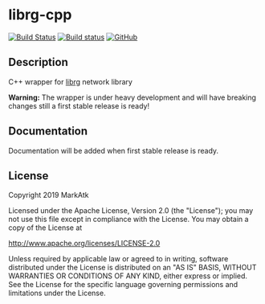 # librg-cpp

[![Build Status](https://travis-ci.org/markatk/librg-cpp.svg?branch=master)](https://travis-ci.org/markatk/librg-cpp)
[![Build status](https://ci.appveyor.com/api/projects/status/gosr77qtyf06swy6?svg=true)](https://ci.appveyor.com/project/markatk/librg-cpp)
[![GitHub](https://img.shields.io/github/license/markatk/librg-cpp)](https://github.com/markatk/librg-cpp/blob/master/LICENSE)

## Description

C++ wrapper for [librg](https://github.com/librg/librg) network library

**Warning:** The wrapper is under heavy development and will have breaking changes still a first stable release is ready!

## Documentation

Documentation will be added when first stable release is ready.

## License

Copyright 2019 MarkAtk

Licensed under the Apache License, Version 2.0 (the "License");
you may not use this file except in compliance with the License.
You may obtain a copy of the License at

   http://www.apache.org/licenses/LICENSE-2.0

Unless required by applicable law or agreed to in writing, software
distributed under the License is distributed on an "AS IS" BASIS,
WITHOUT WARRANTIES OR CONDITIONS OF ANY KIND, either express or implied.
See the License for the specific language governing permissions and
limitations under the License.
